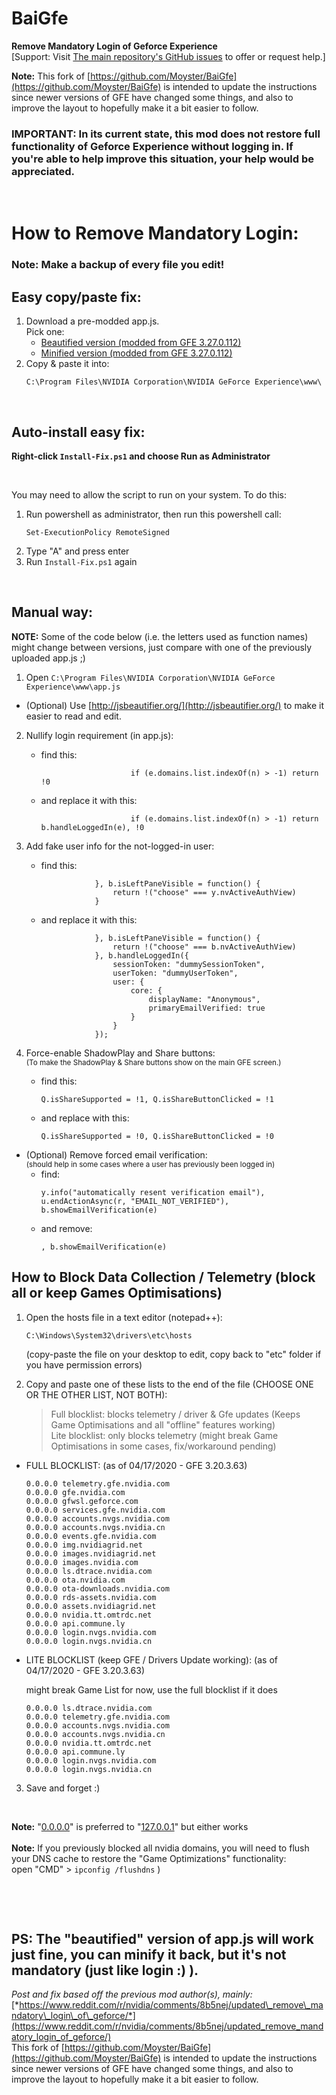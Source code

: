 # BaiGfe
**Remove Mandatory Login of Geforce Experience**  
[Support: Visit [The main repository's GitHub issues](https://github.com/Moyster/BaiGfe/issues) to offer or request help.]

**Note:** This fork of [https://github.com/Moyster/BaiGfe](https://github.com/Moyster/BaiGfe) is intended to update the instructions since newer versions of GFE have changed some things, and also to improve the layout to hopefully make it a bit easier to follow.  
### **IMPORTANT:** In its current state, this mod does not restore full functionality of Geforce Experience without logging in. If you're able to help improve this situation, your help would be appreciated.

&#x200B;
# How to Remove Mandatory Login:
### **Note:** Make a backup of every file you edit!

## Easy copy/paste fix:
1. Download a pre-modded app.js.  
   Pick one:
   - [Beautified version (modded from GFE 3.27.0.112)](https://github.com/MailYouLater/BaiGfe/raw/master/beautified/app.js)
   - [Minified version (modded from GFE 3.27.0.112)](https://github.com/MailYouLater/BaiGfe/raw/master/minified/app.js)
2. Copy & paste it into:
   ```
   C:\Program Files\NVIDIA Corporation\NVIDIA GeForce Experience\www\
   ```

&#x200B;

## Auto-install easy fix:

**Right-click `Install-Fix.ps1` and choose Run as Administrator**

&#x200B;

You may need to allow the script to run on your system. To do this:

1. Run powershell as administrator, then run this powershell call:
   ```
   Set-ExecutionPolicy RemoteSigned
   ```
2. Type "A" and press enter
3. Run `Install-Fix.ps1` again

&#x200B;

## Manual way:
**NOTE:** Some of the code below (i.e. the letters used as function names) might change between versions, just compare with one of the previously uploaded app.js ;)

1. Open `C:\Program Files\NVIDIA Corporation\NVIDIA GeForce Experience\www\app.js`

 - (Optional) Use [http://jsbeautifier.org/](http://jsbeautifier.org/) to make it easier to read and edit.

2. Nullify login requirement (in app.js):
   - find this:
     ```
                         if (e.domains.list.indexOf(n) > -1) return !0
     ```
   - and replace it with this:
     ```
                         if (e.domains.list.indexOf(n) > -1) return b.handleLoggedIn(e), !0
     ```

3. Add fake user info for the not-logged-in user:
   - find this:
     ```
                 }, b.isLeftPaneVisible = function() {
                     return !("choose" === y.nvActiveAuthView)
                 }
     ```
   - and replace it with this:
     ```
                 }, b.isLeftPaneVisible = function() {
                     return !("choose" === b.nvActiveAuthView)
                 }, b.handleLoggedIn({
                     sessionToken: "dummySessionToken",
                     userToken: "dummyUserToken",
                     user: {
                         core: {
                             displayName: "Anonymous",
                             primaryEmailVerified: true
                         }
                     }
                 });
     ```

4. Force-enable ShadowPlay and Share buttons:  
   <sub>(To make the ShadowPlay & Share buttons show on the main GFE screen.)</sub>
   - find this:
     ```
     Q.isShareSupported = !1, Q.isShareButtonClicked = !1
     ```
   - and replace with this:
     ```
     Q.isShareSupported = !0, Q.isShareButtonClicked = !0
     ```

- (Optional) Remove forced email verification:  
  <sub>(should help in some cases where a user has previously been logged in)</sub>
    - find:
      ```
      y.info("automatically resent verification email"), u.endActionAsync(r, "EMAIL_NOT_VERIFIED"), b.showEmailVerification(e)  
      ```
    - and remove:
      ```
      , b.showEmailVerification(e)
      ```

## How to Block Data Collection / Telemetry (block all or keep Games Optimisations)

1. Open the hosts file in a text editor (notepad++):
   ```
   C:\Windows\System32\drivers\etc\hosts
   ```
   (copy-paste the file on your desktop to edit, copy back to "etc" folder if you have permission errors)

2. Copy and paste one of these lists to the end of the file (CHOOSE ONE OR THE OTHER LIST, NOT BOTH):
   > Full blocklist: blocks telemetry / driver & Gfe updates (Keeps Game Optimisations and all "offline" features working)  
   > Lite blocklist: only blocks telemetry (might break Game Optimisations in some cases, fix/workaround pending)

- FULL BLOCKLIST: (as of 04/17/2020 - GFE 3.20.3.63)  
  ```
  0.0.0.0 telemetry.gfe.nvidia.com
  0.0.0.0 gfe.nvidia.com
  0.0.0.0 gfwsl.geforce.com
  0.0.0.0 services.gfe.nvidia.com
  0.0.0.0 accounts.nvgs.nvidia.com
  0.0.0.0 accounts.nvgs.nvidia.cn
  0.0.0.0 events.gfe.nvidia.com
  0.0.0.0 img.nvidiagrid.net
  0.0.0.0 images.nvidiagrid.net
  0.0.0.0 images.nvidia.com
  0.0.0.0 ls.dtrace.nvidia.com
  0.0.0.0 ota.nvidia.com
  0.0.0.0 ota-downloads.nvidia.com
  0.0.0.0 rds-assets.nvidia.com
  0.0.0.0 assets.nvidiagrid.net
  0.0.0.0 nvidia.tt.omtrdc.net
  0.0.0.0 api.commune.ly
  0.0.0.0 login.nvgs.nvidia.com
  0.0.0.0 login.nvgs.nvidia.cn
  ```

- LITE BLOCKLIST (keep GFE / Drivers Update working): (as of 04/17/2020 - GFE 3.20.3.63)  

  might break Game List for now, use the full blocklist if it does
  ```
  0.0.0.0 ls.dtrace.nvidia.com
  0.0.0.0 telemetry.gfe.nvidia.com
  0.0.0.0 accounts.nvgs.nvidia.com
  0.0.0.0 accounts.nvgs.nvidia.cn
  0.0.0.0 nvidia.tt.omtrdc.net
  0.0.0.0 api.commune.ly
  0.0.0.0 login.nvgs.nvidia.com
  0.0.0.0 login.nvgs.nvidia.cn
  ```

3. Save and forget :)

&#x200B;

**Note:** "[0.0.0.0](https://0.0.0.0)" is preferred to "[127.0.0.1](https://127.0.0.1)" but either works  
&#x200B;  
**Note:** If you previously blocked all nvidia domains, you will need to flush your DNS cache to restore the "Game Optimizations" functionality:  
open "CMD" > `ipconfig /flushdns` )

&#x200B;

&#x200B;

## PS: The "beautified" version of app.js will work just fine, you can minify it back, but it's not mandatory (just like login :) ).

*Post and fix based off the previous mod author(s), mainly:* [*https://www.reddit.com/r/nvidia/comments/8b5nej/updated\_remove\_mandatory\_login\_of\_geforce/*](https://www.reddit.com/r/nvidia/comments/8b5nej/updated_remove_mandatory_login_of_geforce/)  
This fork of [https://github.com/Moyster/BaiGfe](https://github.com/Moyster/BaiGfe) is intended to update the instructions since newer versions of GFE have changed some things, and also to improve the layout to hopefully make it a bit easier to follow.
